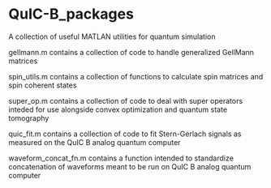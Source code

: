 # QuIC-B_packages

A collection of useful MATLAN utilities for quantum simulation

gellmann.m contains a collection of code to handle generalized GellMann matrices

spin_utils.m contains a collection of functions to calculate spin matrices and spin coherent states

super_op.m contains a collection of code to deal with super operators inteded for use alongside convex optimization and quantum state tomography

quic_fit.m contains a collection of code to fit Stern-Gerlach signals as measured on the QuIC B analog quantum computer

waveform_concat_fn.m contains a function intended to standardize concatenation of waveforms meant to be run on QuIC B analog quantum computer



